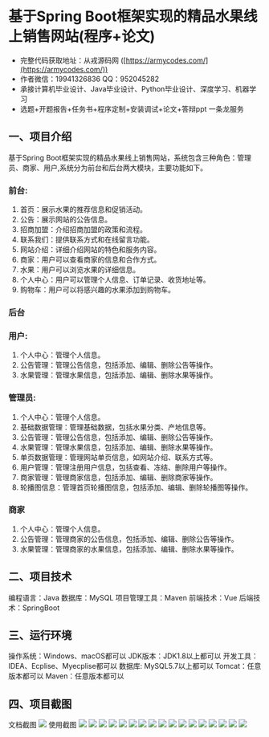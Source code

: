 基于Spring Boot框架实现的精品水果线上销售网站(程序+论文)
=
- 完整代码获取地址：从戎源码网 ([https://armycodes.com/](https://armycodes.com/))
- 作者微信：19941326836  QQ：952045282 
- 承接计算机毕业设计、Java毕业设计、Python毕业设计、深度学习、机器学习
- 选题+开题报告+任务书+程序定制+安装调试+论文+答辩ppt 一条龙服务

一、项目介绍
---
基于Spring Boot框架实现的精品水果线上销售网站，系统包含三种角色：管理员、商家、用户,系统分为前台和后台两大模块，主要功能如下。
### 前台:
1. 首页：展示水果的推荐信息和促销活动。
2. 公告：展示网站的公告信息。
3. 招商加盟：介绍招商加盟的政策和流程。
4. 联系我们：提供联系方式和在线留言功能。
5. 网站介绍：详细介绍网站的特色和服务内容。
6. 商家：用户可以查看商家的信息和合作方式。
7. 水果：用户可以浏览水果的详细信息。
8. 个人中心：用户可以管理个人信息、订单记录、收货地址等。
9. 购物车：用户可以将感兴趣的水果添加到购物车。


 
### 后台
### 用户:
1. 个人中心：管理个人信息。
2. 公告管理：管理公告信息，包括添加、编辑、删除公告等操作。
3. 水果管理：管理水果信息，包括添加、编辑、删除水果等操作。

  
### 管理员:
1. 个人中心：管理个人信息。
2. 基础数据管理：管理基础数据，包括水果分类、产地信息等。
3. 公告管理：管理公告信息，包括添加、编辑、删除公告等操作。
4. 水果管理：管理水果信息，包括添加、编辑、删除水果等操作。
5. 单页数据管理：管理网站单页信息，如网站介绍、联系方式等。
6. 用户管理：管理注册用户信息，包括查看、冻结、删除用户等操作。
7. 商家管理：管理商家信息，包括添加、编辑、删除商家等操作。
8. 轮播图信息：管理首页轮播图信息，包括添加、编辑、删除轮播图等操作。

### 商家
1. 个人中心：管理个人信息。
2. 公告管理：管理商家的公告信息，包括添加、编辑、删除公告等操作。
3. 水果管理：管理商家的水果信息，包括添加、编辑、删除水果等操作。



  
二、项目技术
---
编程语言：Java
数据库：MySQL
项目管理工具：Maven
前端技术：Vue
后端技术：SpringBoot

三、运行环境
---
操作系统：Windows、macOS都可以
JDK版本：JDK1.8以上都可以
开发工具：IDEA、Ecplise、Myecplise都可以
数据库: MySQL5.7以上都可以
Tomcat：任意版本都可以
Maven：任意版本都可以

四、项目截图
---
文档截图
![](limage/2.png)
使用截图
![](image/1.png)
![](image/2.png)
![](image/3.png)
![](image/4.png)
![](image/5.png)
![](image/6.png)
![](image/7.png)
![](image/8.png)
![](image/9.png)
![](image/10.png)
![](image/11.png)
![](image/12.png)
![](image/13.png)
![](image/14.png)
![](image/15.png)
![](image/16.png)
![](image/17.png)
